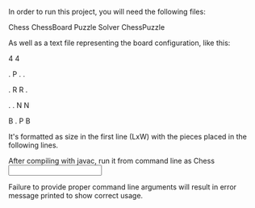 In order to run this project, you will need the following files:

Chess
ChessBoard
Puzzle
Solver
ChessPuzzle

As well as a text file representing the board configuration, like this:

4 4

. P . .

. R R .

. . N N

B . P B


It's formatted as size in the first line (LxW) with the pieces placed in the following lines.

After compiling with javac, run it from command line as 
  Chess <input file>

Failure to provide proper command line arguments will result in error message printed to show correct usage.

